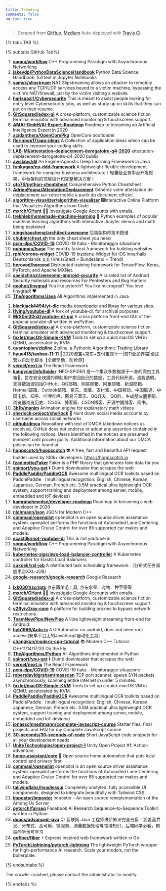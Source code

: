 ```yaml
---
title: Trending
comments: false
no_toc: true
---
```


> Scraped from [GitHub](https://github.com/trending), [Medium](https://medium.com/topic/popular)
Auto-deployed with [Travis Ci](https://travis-ci.org/)

{% tabs TAB %}
<!-- tab GitHub -->
{% subtabs GitHub Tab%}
<!-- tab Daily -->
1. [**sogou/workflow**](https://github.com/sogou/workflow)
C++ Programming Paradigm with Asynchronous Networking
2. [**jakevdp/PythonDataScienceHandbook**](https://github.com/jakevdp/PythonDataScienceHandbook)
Python Data Science Handbook: full text in Jupyter Notebooks
3. [**samyk/slipstream**](https://github.com/samyk/slipstream)
NAT Slipstreaming allows an attacker to remotely access any TCP/UDP services bound to a victim machine, bypassing the victim’s NAT/firewall, just by the victim visiting a website
4. [**harisqazi1/Cybersecurity**](https://github.com/harisqazi1/Cybersecurity)
This is meant to assist people looking for entry level Cybersecurity jobs, as well as study up on skills that they can put on their resume.
5. [**GitSquared/edex-ui**](https://github.com/GitSquared/edex-ui)
A cross-platform, customizable science fiction terminal emulator with advanced monitoring & touchscreen support.
6. [**AMAI-GmbH/AI-Expert-Roadmap**](https://github.com/AMAI-GmbH/AI-Expert-Roadmap)
Roadmap to becoming an Artificial Intelligence Expert in 2020
7. [**acidanthera/OpenCorePkg**](https://github.com/acidanthera/OpenCorePkg)
OpenCore bootloader
8. [**florinpop17/app-ideas**](https://github.com/florinpop17/app-ideas)
A Collection of application ideas which can be used to improve your coding skills.
9. [**LAB-MI/attestation-deplacement-derogatoire-q4-2020**](https://github.com/LAB-MI/attestation-deplacement-derogatoire-q4-2020)
attestation-deplacement-derogatoire-q4-2020 public
10. [**awslabs/djl**](https://github.com/awslabs/djl)
An Engine-Agnostic Deep Learning Framework in Java
11. [**funkygao/cp-ddd-framework**](https://github.com/funkygao/cp-ddd-framework)
A lightweight flexible development framework for complex business architecture！轻量级业务中台开发框架，中台架构的顶层设计和完整解决方案！
12. [**gto76/python-cheatsheet**](https://github.com/gto76/python-cheatsheet)
Comprehensive Python Cheatsheet
13. [**AdrienPoupa/AttestationDeplacement**](https://github.com/AdrienPoupa/AttestationDeplacement)
Générez votre attestation de déplacement sur votre mobile à partir du document officiel.
14. [**algorithm-visualizer/algorithm-visualizer**](https://github.com/algorithm-visualizer/algorithm-visualizer)
🎆Interactive Online Platform that Visualizes Algorithms from Code
15. [**mxrch/GHunt**](https://github.com/mxrch/GHunt)
🕵️‍♂️ Investigate Google Accounts with emails.
16. [**trekhleb/homemade-machine-learning**](https://github.com/trekhleb/homemade-machine-learning)
🤖 Python examples of popular machine learning algorithms with interactive Jupyter demos and math being explained
17. [**xingshaocheng/architect-awesome**](https://github.com/xingshaocheng/architect-awesome)
后端架构师技术图谱
18. [**chubin/cheat.sh**](https://github.com/chubin/cheat.sh)
the only cheat sheet you need
19. [**pcm-dpc/COVID-19**](https://github.com/pcm-dpc/COVID-19)
COVID-19 Italia - Monitoraggio situazione
20. [**gohugoio/hugo**](https://github.com/gohugoio/hugo)
The world’s fastest framework for building websites.
21. [**rphl/corona-widget**](https://github.com/rphl/corona-widget)
COVID-19 Inzidenz-Widget für iOS innerhalb Deutschlands 🇩🇪 (Kreis/Stadt + Bundesland + Trend)
22. [**horovod/horovod**](https://github.com/horovod/horovod)
Distributed training framework for TensorFlow, Keras, PyTorch, and Apache MXNet.
23. [**saeidshirazi/awesome-android-security**](https://github.com/saeidshirazi/awesome-android-security)
A curated list of Android Security materials and resources For Pentesters and Bug Hunters
24. [**geohot/tinygrad**](https://github.com/geohot/tinygrad)
You like pytorch? You like micrograd? You love tinygrad! ❤️
25. [**TheAlgorithms/Java**](https://github.com/TheAlgorithms/Java)
All Algorithms implemented in Java
<!-- endtab -->
<!-- tab Weekly -->
1. [**blackjack4494/yt-dlc**](https://github.com/blackjack4494/yt-dlc)
media downloader and libray for various sites.
2. [**l1ving/youtube-dl**](https://github.com/l1ving/youtube-dl)
A fork of youtube-dl, for archival purposes.
3. [**MrS0m30n3/youtube-dl-gui**](https://github.com/MrS0m30n3/youtube-dl-gui)
A cross platform front-end GUI of the popular youtube-dl written in wxPython.
4. [**GitSquared/edex-ui**](https://github.com/GitSquared/edex-ui)
A cross-platform, customizable science fiction terminal emulator with advanced monitoring & touchscreen support.
5. [**foxlet/macOS-Simple-KVM**](https://github.com/foxlet/macOS-Simple-KVM)
Tools to set up a quick macOS VM in QEMU, accelerated by KVM.
6. [**quantopian/zipline**](https://github.com/quantopian/zipline)
Zipline, a Pythonic Algorithmic Trading Library
7. [**hyue418/taobao-11-11**](https://github.com/hyue418/taobao-11-11)
🚀2020淘宝+京东+支付宝双十一|双11全民养猫|全民营业自动化脚本【全额奖励，防检测】
8. [**vercel/next.js**](https://github.com/vercel/next.js)
The React Framework
9. [**kangvcar/InfoSpider**](https://github.com/kangvcar/InfoSpider)
INFO-SPIDER 是一个集众多数据源于一身的爬虫工具箱🧰，旨在安全快捷的帮助用户拿回自己的数据，工具代码开源，流程透明。支持数据源包括GitHub、QQ邮箱、网易邮箱、阿里邮箱、新浪邮箱、Hotmail邮箱、Outlook邮箱、京东、淘宝、支付宝、中国移动、中国联通、中国电信、知乎、哔哩哔哩、网易云音乐、QQ好友、QQ群、生成朋友圈相册、浏览器浏览历史、12306、博客园、CSDN博客、开源中国博客、简书。
10. [**3b1b/manim**](https://github.com/3b1b/manim)
Animation engine for explanatory math videos
11. [**sherlock-project/sherlock**](https://github.com/sherlock-project/sherlock)
🔎 Hunt down social media accounts by username across social networks
12. [**github/dmca**](https://github.com/github/dmca)
Repository with text of DMCA takedown notices as received. GitHub does not endorse or adopt any assertion contained in the following notices. Users identified in the notices are presumed innocent until proven guilty. Additional information about our DMCA policy can be found at
13. [**hoppscotch/hoppscotch**](https://github.com/hoppscotch/hoppscotch)
👽 A free, fast and beautiful API request builder used by 100k+ developers. https://hoppscotch.io
14. [**fzaninotto/Faker**](https://github.com/fzaninotto/Faker)
Faker is a PHP library that generates fake data for you
15. [**soimort/you-get**](https://github.com/soimort/you-get)
⏬ Dumb downloader that scrapes the web
16. [**PaddlePaddle/PaddleOCR**](https://github.com/PaddlePaddle/PaddleOCR)
Awesome multilingual OCR toolkits based on PaddlePaddle （multilingual recognition: English, Chinese, Korean, Japanese, German, French etc. 3.5M practical ultra lightweight OCR system, support training and deployment among server, mobile, embedded and IoT devices）
17. [**kamranahmedse/developer-roadmap**](https://github.com/kamranahmedse/developer-roadmap)
Roadmap to becoming a web developer in 2020
18. [**nlohmann/json**](https://github.com/nlohmann/json)
JSON for Modern C++
19. [**commaai/openpilot**](https://github.com/commaai/openpilot)
openpilot is an open source driver assistance system. openpilot performs the functions of Automated Lane Centering and Adaptive Cruise Control for over 85 supported car makes and models.
20. [**scastillo/not-youtube-dl**](https://github.com/scastillo/not-youtube-dl)
This is not youtube-dl
21. [**sogou/workflow**](https://github.com/sogou/workflow)
C++ Programming Paradigm with Asynchronous Networking
22. [**kubernetes-sigs/aws-load-balancer-controller**](https://github.com/kubernetes-sigs/aws-load-balancer-controller)
A Kubernetes controller for Elastic Load Balancers
23. [**xuxueli/xxl-job**](https://github.com/xuxueli/xxl-job)
A distributed task scheduling framework.（分布式任务调度平台XXL-JOB）
24. [**google-research/google-research**](https://github.com/google-research/google-research)
Google Research
<!-- endtab -->
<!-- tab Monthly -->
1. [**lxk0301/scripts**](https://github.com/lxk0301/scripts)
京东薅羊毛工具, 京东水果、宠物、种豆等等
2. [**mxrch/GHunt**](https://github.com/mxrch/GHunt)
🕵️‍♂️ Investigate Google Accounts with emails.
3. [**GitSquared/edex-ui**](https://github.com/GitSquared/edex-ui)
A cross-platform, customizable science fiction terminal emulator with advanced monitoring & touchscreen support.
4. [**v2fly/v2ray-core**](https://github.com/v2fly/v2ray-core)
A platform for building proxies to bypass network restrictions.
5. [**TeamNewPipe/NewPipe**](https://github.com/TeamNewPipe/NewPipe)
A libre lightweight streaming front-end for Android.
6. [**hyb1996/Auto.js**](https://github.com/hyb1996/Auto.js)
A UiAutomator on android, does not need root access(安卓平台上的JavaScript自动化工具)
7. [**changkun/modern-cpp-tutorial**](https://github.com/changkun/modern-cpp-tutorial)
📚 Modern C++ Tutorial: C++11/14/17/20 On the Fly
8. [**TheAlgorithms/Python**](https://github.com/TheAlgorithms/Python)
All Algorithms implemented in Python
9. [**soimort/you-get**](https://github.com/soimort/you-get)
⏬ Dumb downloader that scrapes the web
10. [**vercel/next.js**](https://github.com/vercel/next.js)
The React Framework
11. [**pcm-dpc/COVID-19**](https://github.com/pcm-dpc/COVID-19)
COVID-19 Italia - Monitoraggio situazione
12. [**robertdavidgraham/masscan**](https://github.com/robertdavidgraham/masscan)
TCP port scanner, spews SYN packets asynchronously, scanning entire Internet in under 5 minutes.
13. [**foxlet/macOS-Simple-KVM**](https://github.com/foxlet/macOS-Simple-KVM)
Tools to set up a quick macOS VM in QEMU, accelerated by KVM.
14. [**PaddlePaddle/PaddleOCR**](https://github.com/PaddlePaddle/PaddleOCR)
Awesome multilingual OCR toolkits based on PaddlePaddle （multilingual recognition: English, Chinese, Korean, Japanese, German, French etc. 3.5M practical ultra lightweight OCR system, support training and deployment among server, mobile, embedded and IoT devices）
15. [**jonasschmedtmann/complete-javascript-course**](https://github.com/jonasschmedtmann/complete-javascript-course)
Starter files, final projects and FAQ for my Complete JavaScript course
16. [**30-seconds/30-seconds-of-code**](https://github.com/30-seconds/30-seconds-of-code)
Short JavaScript code snippets for all your development needs
17. [**UnityTechnologies/open-project-1**](https://github.com/UnityTechnologies/open-project-1)
Unity Open Project #1: Action-adventure
18. [**home-assistant/core**](https://github.com/home-assistant/core)
🏡 Open source home automation that puts local control and privacy first
19. [**commaai/openpilot**](https://github.com/commaai/openpilot)
openpilot is an open source driver assistance system. openpilot performs the functions of Automated Lane Centering and Adaptive Cruise Control for over 85 supported car makes and models.
20. [**tailwindlabs/headlessui**](https://github.com/tailwindlabs/headlessui)
Completely unstyled, fully accessible UI components, designed to integrate beautifully with Tailwind CSS.
21. [**Impostor/Impostor**](https://github.com/Impostor/Impostor)
Impostor - An open source reimplementation of the Among Us Server
22. [**pytorch/fairseq**](https://github.com/pytorch/fairseq)
Facebook AI Research Sequence-to-Sequence Toolkit written in Python.
23. [**doocs/advanced-java**](https://github.com/doocs/advanced-java)
😮 互联网 Java 工程师进阶知识完全扫盲：涵盖高并发、分布式、高可用、微服务、海量数据处理等领域知识，后端同学必看，前端同学也可学习
24. [**gofiber/fiber**](https://github.com/gofiber/fiber)
⚡️ Express inspired web framework written in Go
25. [**PyTorchLightning/pytorch-lightning**](https://github.com/PyTorchLightning/pytorch-lightning)
The lightweight PyTorch wrapper for high-performance AI research. Scale your models, not the boilerplate.
<!-- endtab -->
{% endsubtabs %}
<!-- endtab -->
<!-- tab Medium -->
The crawler crashed, please contact the administrator to modify.
<!-- endtab -->
{% endtabs %}
